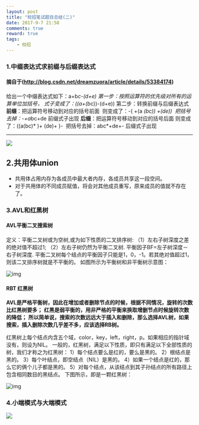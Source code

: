 ```yaml
---
layout: post
title: "校招笔试题目总结(二)"
date: 2017-9-7 21:58
comments: true
reward: true
tags: 
	- 校招
---
```


### 1.中缀表达式求前缀与后缀表达式

#### 摘自于(http://blog.csdn.net/dreamzuora/article/details/53384174)

给出一个中缀表达式如下：a+b*c-(d+e) 
第一步：按照运算符的优先级对所有的运算单位加括号，
​         式子变成了：((a+(b*c))-(d+e)) 
第二步：转换前缀与后缀表达式 
​         **前缀**：把运算符号移动到对应的括号前面 
​                     则变成了：-( +(a *(bc)) +(de)) 
​                     把括号去掉：-+a*bc+de   前缀式子出现 
​         **后缀**：把运算符号移动到对应的括号后面 
​                    则变成了：((a(bc)* )+ (de)+ )- 
​                     把括号去掉：abc*+de+-   后缀式子出现

------

![](http://ovuyz1070.bkt.clouddn.com/17-12-12/40802590.jpg)

## 2.共用体union

- 共用体占用内存为各成员中最大者内存，各成员共享这一段空间。
- 对于共用体的不同成员赋值，将会对其他成员重写，原来成员的值就不存在了。

### 3.AVL和红黑树

#### **AVL平衡二叉搜索树**

定义：平衡二叉树或为空树,或为如下性质的二叉排序树:
  （1）左右子树深度之差的绝对值不超过1;
  （2）左右子树仍然为平衡二叉树.
平衡因子BF=左子树深度－右子树深度.
平衡二叉树每个结点的平衡因子只能是1，0，-1。若其绝对值超过1，则该二叉排序树就是不平衡的。
如图所示为平衡树和非平衡树示意图：

![img](http://img.blog.csdn.net/20140916121239199?watermark/2/text/aHR0cDovL2Jsb2cuY3Nkbi5uZXQvU3VwX0hlYXZlbg==/font/5a6L5L2T/fontsize/400/fill/I0JBQkFCMA==/dissolve/70/gravity/SouthEast)

 

#### **RBT 红黑树**

**AVL是严格平衡树，因此在增加或者删除节点的时候，根据不同情况，旋转的次数比红黑树要多；**
**红黑是弱平衡的，用非严格的平衡来换取增删节点时候旋转次数的降低；**
**所以简单说，搜索的次数远远大于插入和删除，那么选择AVL树，如果搜索，插入删除次数几乎差不多，应该选择RB树。**

红黑树上每个结点内含五个域，color，key，left，right，p。如果相应的指针域没有，则设为NIL。
一般的，红黑树，满足以下性质，即只有满足以下全部性质的树，我们才称之为红黑树：
1）每个结点要么是红的，要么是黑的。
2）根结点是黑的。
3）每个叶结点，即空结点（NIL）是黑的。
4）如果一个结点是红的，那么它的俩个儿子都是黑的。
5）对每个结点，从该结点到其子孙结点的所有路径上包含相同数目的黑结点。
下图所示，即是一颗红黑树：

![img](http://hi.csdn.net/attachment/201012/29/8394323_1293613306CGzE.jpg)



### 4.小端模式与大端模式

![](http://ovuyz1070.bkt.clouddn.com/17-9-7/3948799.jpg)